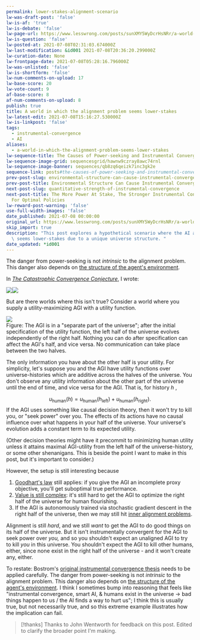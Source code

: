 ```yaml
---
permalink: lower-stakes-alignment-scenario
lw-was-draft-post: 'false'
lw-is-af: 'true'
lw-is-debate: 'false'
lw-page-url: https://www.lesswrong.com/posts/sunXMY5WyDcrHsNRr/a-world-in-which-the-alignment-problem-seems-lower-stakes
lw-is-question: 'false'
lw-posted-at: 2021-07-08T02:31:03.674000Z
lw-last-modification: &id001 2021-07-08T20:36:20.299000Z
lw-curation-date: None
lw-frontpage-date: 2021-07-08T05:28:16.796000Z
lw-was-unlisted: 'false'
lw-is-shortform: 'false'
lw-num-comments-on-upload: 17
lw-base-score: 20
lw-vote-count: 9
af-base-score: 8
af-num-comments-on-upload: 8
publish: true
title: A world in which the alignment problem seems lower-stakes
lw-latest-edit: 2021-07-08T15:16:27.530000Z
lw-is-linkpost: 'false'
tags:
  - instrumental-convergence
  - AI
aliases:
  - a-world-in-which-the-alignment-problem-seems-lower-stakes
lw-sequence-title: The Causes of Power-seeking and Instrumental Convergence
lw-sequence-image-grid: sequencesgrid/hawnw9czray8awc74rnl
lw-sequence-image-banner: sequences/qb8zq6qeizk7inc3gk2e
sequence-link: posts#the-causes-of-power-seeking-and-instrumental-convergence
prev-post-slug: environmental-structure-can-cause-instrumental-convergence
prev-post-title: Environmental Structure Can Cause Instrumental Convergence
next-post-slug: quantitative-strength-of-instrumental-convergence
next-post-title: The More Power At Stake, The Stronger Instrumental Convergence Gets
  For Optimal Policies
lw-reward-post-warning: 'false'
use-full-width-images: 'false'
date_published: 2021-07-08 00:00:00
original_url: https://www.lesswrong.com/posts/sunXMY5WyDcrHsNRr/a-world-in-which-the-alignment-problem-seems-lower-stakes
skip_import: true
description: "This post explores a hypothetical scenario where the AI alignment problem\
  \ seems lower-stakes due to a unique universe structure. "
date_updated: *id001
---
```


The danger from power-seeking is not _intrinsic_ to the alignment problem. This danger also depends on [the structure of the agent's environment](/environmental-structure-can-cause-instrumental-convergence). 

In [_The Catastrophic Convergence Conjecture_](/the-catastrophic-convergence-conjecture), I wrote:

![](https://assets.turntrout.com/static/images/posts/OsWS97b.avif)![](https://assets.turntrout.com/static/images/posts/d057729cc125ff7e4c1a99e1fab5c7936fb5cef537b9d02b.avif)

But are there worlds where this isn't true? Consider a world where you supply a utility-maximizing AGI with a utility function. 

![](https://assets.turntrout.com/static/images/posts/46b8706e0cfb81c5b9f90c9d8918201750ba1468a9065979.avif)
<br/>Figure: The AGI is in a "separate part of the universe"; after the initial specification of the utility function, the left half of the universe evolves independently of the right half. Nothing you can do after specification can affect the AGI's half, and vice versa. No communication can take place between the two halves.

The only information you have about the other half is your utility. For simplicity, let's suppose you and the AGI have utility functions over universe-histories which are additive across the halves of the universe. You don't observe any utility information about the other part of the universe until the end of time, and vice versa for the AGI. That is, for history $h$ ,

$$
u_\text{human}(h) = u_\text{human}(h_\text{left})+u_\text{human}(h_\text{right}).
$$
If the AGI uses something like causal decision theory, then it won't try to kill you, or "seek power" over you. The effects of its actions have no causal influence over what happens in your half of the universe. Your universe's evolution adds a constant term to its expected utility.

(Other decision theories might have it precommit to minimizing human utility unless it attains maximal AGI-utility from the left half of the universe-history, or some other shenanigans. This is beside the point I want to make in this post, but it's important to consider.)

However, the setup is still interesting because 

1.  [Goodhart's law](https://www.lesswrong.com/posts/EbFABnst8LsidYs5Y/goodhart-taxonomy) still applies: if you give the AGI an incomplete proxy objective, you'll get suboptimal true performance.
2.  [Value is still complex](https://www.lesswrong.com/tag/complexity-of-value): it's still hard to get the AGI to optimize the right half of the universe for human flourishing.
3.  If the AGI is autonomously trained via stochastic gradient descent in the right half of the universe, then we may still hit [inner alignment problems](https://www.lesswrong.com/tag/mesa-optimization).

Alignment is still _hard_, and we still _want_ to get the AGI to do good things on its half of the universe. But it isn't instrumentally convergent for the AGI to seek power over _you,_ and so you shouldn't expect an unaligned AGI to try to kill _you_ in this universe. You shouldn't expect the AGI to kill other humans, either, since none exist in the right half of the universe - and it won't create any, either.

To restate: Bostrom's [original instrumental convergence thesis](https://www.nickbostrom.com/superintelligentwill.pdf) needs to be applied carefully. The danger from power-seeking is not _intrinsic_ to the alignment problem. This danger also depends on [the structure of the agent's environment](/environmental-structure-can-cause-instrumental-convergence). I think I sometimes bump into reasoning that feels like "instrumental convergence, smart AI, & humans exist in the universe -> bad things happen to us / the AI finds a way to hurt us"; I think this is usually true, but not necessarily true, and so this extreme example illustrates how the implication can fail.

> [!thanks]
>Thanks to John Wentworth for feedback on this post. Edited to clarify the broader point I'm making.